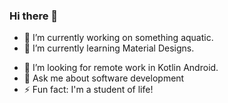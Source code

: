 ### Hi there 👋

<!--
**ikmazameti/ikmazameti** is a ✨ _special_ ✨ repository because its `README.md` (this file) appears on your GitHub profile.

Here are some ideas to get you started:
 -->
- 🔭 I’m currently working on something aquatic.
- 🌱 I’m currently learning Material Designs.
<!-- - 👯 I’m looking to collaborate on ... -->
- 🤔 I’m looking for remote work in Kotlin Android.
- 💬 Ask me about software development
- ⚡ Fun fact: I'm a student of life!

